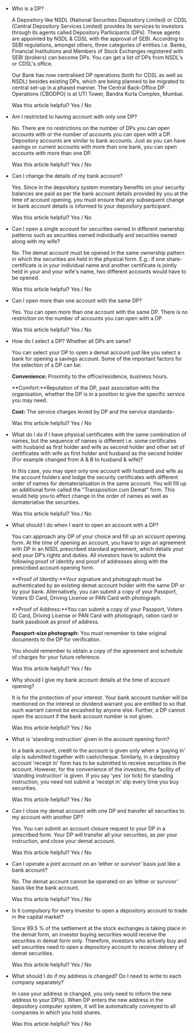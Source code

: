 *   Who is a DP?
    
    A Depository like NSDL (National Securities Depository Limited) or CDSL (Central Depository Services Limited) provides its services to investors through its agents called Depository Participants (DPs). These agents are appointed by NSDL & CDSL with the approval of SEBI. According to SEBI regulations, amongst others, three categories of entities i.e. Banks, Financial Institutions and Members of Stock Exchanges registered with SEBI (brokers) can become DPs. You can get a list of DPs from NSDL's or CDSL's office.
    
    Our Bank has now centralised DP operations (both for CDSL as well as NSDL) besides existing DPs, which are being planned to be migrated to central set-up in a phased manner. The Central Back-Office DP Operations (CBODPO) is at UTI Tower, Bandra Kurla Complex, Mumbai.
    
    Was this article helpful? Yes / No
    
*   Am I restricted to having account with only one DP?
    
    No. There are no restrictions on the number of DPs you can open accounts with or the number of accounts you can open with a DP. Depository accounts are similar to bank accounts. Just as you can have savings or current accounts with more than one bank, you can open accounts with more than one DP.
    
    Was this article helpful? Yes / No
    
*   Can I change the details of my bank account?
    
    Yes. Since in the depository system monetary benefits on your security balances are paid as per the bank account details provided by you at the time of account opening, you must ensure that any subsequent change in bank account details is informed to your depository participant.
    
    Was this article helpful? Yes / No
    
*   Can I open a single account for securities owned in different ownership patterns such as securities owned individually and securities owned along with my wife?
    
    No. The demat account must be opened in the same ownership pattern in which the securities are held in the physical form. E.g.: if one share-certificate is in your individual name and another certificate is jointly held in your and your wife's name, two different accounts would have to be opened.
    
    Was this article helpful? Yes / No
    
*   Can I open more than one account with the same DP?
    
    Yes. You can open more than one account with the same DP. There is no restriction on the number of accounts you can open with a DP.
    
    Was this article helpful? Yes / No
    
*   How do I select a DP? Whether all DPs are same?
    
    You can select your DP to open a demat account just like you select a bank for opening a savings account. Some of the important factors for the selection of a DP can be:
    
    **Convenience:** Proximity to the office/residence, business hours.
    
    **Comfort:**Reputation of the DP, past association with the organisation, whether the DP is in a position to give the specific service you may need.
    
    **Cost:** The service charges levied by DP and the service standards-
    
    Was this article helpful? Yes / No
    
*   What do I do if I have physical certificates with the same combination of names, but the sequence of names is different i.e. some certificates with husband as first holder and wife as second holder and other set of certificates with wife as first holder and husband as the second holder (For example changed from A & B to husband & wife)?
    
    In this case, you may open only one account with husband and wife as the account holders and lodge the security certificates with different order of names for dematerialisation in the same account. You will fill up an additional form called the "Transposition cum Demat" form. This would help you to effect change in the order of names as well as dematerialise the securities.
    
    Was this article helpful? Yes / No
    
*   What should I do when I want to open an account with a DP?
    
    You can approach any DP of your choice and fill up an account opening form. At the time of opening an account, you have to sign an agreement with DP in an NSDL prescribed standard agreement, which details your and your DP’s rights and duties. All investors have to submit the following proof of identity and proof of addresses along with the prescribed account opening form.
    
    **Proof of Identity:**Your signature and photograph must be authenticated by an existing demat account holder with the same DP or by your bank. Alternatively, you can submit a copy of your Passport, Voters ID Card, Driving License or PAN Card with photograph.
    
    **Proof of Address:**You can submit a copy of your Passport, Voters ID Card, Driving License or PAN Card with photograph, ration card or bank passbook as proof of address.
    
    **Passport-size photograph:** You must remember to take original documents to the DP for verification.
    
    You should remember to obtain a copy of the agreement and schedule of charges for your future reference.
    
    Was this article helpful? Yes / No
    
*   Why should I give my bank account details at the time of account opening?
    
    It is for the protection of your interest. Your bank account number will be mentioned on the interest or dividend warrant you are entitled to so that such warrant cannot be encashed by anyone else. Further, a DP cannot open the account if the bank account number is not given.
    
    Was this article helpful? Yes / No
    
*   What is 'standing instruction' given in the account opening form?
    
    In a bank account, credit to the account is given only when a 'paying in' slip is submitted together with cash/cheque. Similarly, in a depository account 'receipt in' form has to be submitted to receive securities in the account. However, for the convenience of the investors, the facility of 'standing instruction' is given. If you say 'yes' (or tick) for standing instruction, you need not submit a 'receipt in' slip every time you buy securities.
    
    Was this article helpful? Yes / No
    
*   Can I close my demat account with one DP and transfer all securities to my account with another DP?
    
    Yes. You can submit an account closure request to your DP in a prescribed form. Your DP will transfer all your securities, as per your instruction, and close your demat account.
    
    Was this article helpful? Yes / No
    
*   Can I operate a joint account on an ‘either or survivor’ basis just like a bank account?
    
    No. The demat account cannot be operated on an ‘either or survivor’ basis like the bank account.
    
    Was this article helpful? Yes / No
    
*   Is it compulsory for every investor to open a depository account to trade in the capital market?
    
    Since 99.5 % of the settlement at the stock exchanges is taking place in the demat form, an investor buying securities would receive the securities in demat form only. Therefore, investors who actively buy and sell securities need to open a depository account to receive delivery of demat securities.
    
    Was this article helpful? Yes / No
    
*   What should I do if my address is changed? Do I need to write to each company separately?
    
    In case your address is changed, you only need to inform the new address to your DP(s). When DP enters the new address in the depository computer system, it will be automatically conveyed to all companies in which you hold shares.
    
    Was this article helpful? Yes / No